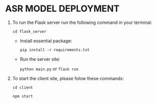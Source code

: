 # ASR MODEL DEPLOYMENT

1. To run the Flask server run the following command in your terminal:

    `cd flask_server`

   * Install essential package:
  
        `pip install -r requirements.txt`

    * Run the server site:

        `python main.py` or `flask run`
2. To start the client site, please folow these commands:

    `cd client`

    `npm start`
